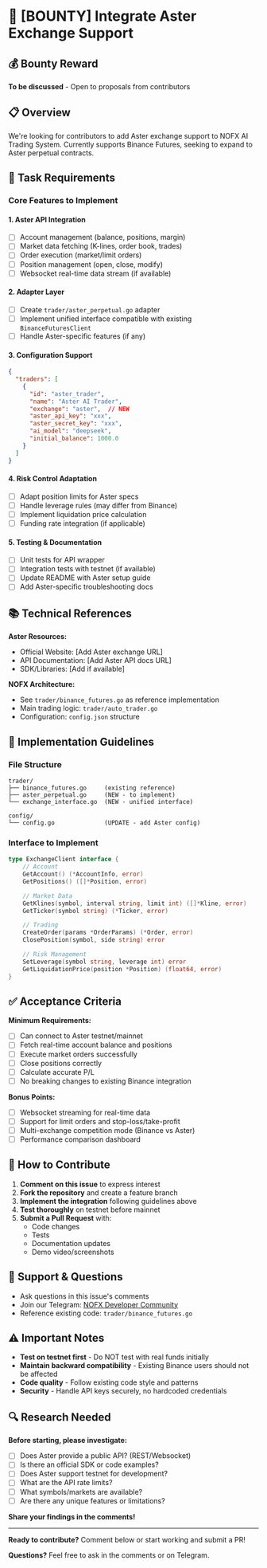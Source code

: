 # 🚀 [BOUNTY] Integrate Aster Exchange Support

## 💰 Bounty Reward
**To be discussed** - Open to proposals from contributors

## 📋 Overview
We're looking for contributors to add Aster exchange support to NOFX AI Trading System. Currently supports Binance Futures, seeking to expand to Aster perpetual contracts.

## 🎯 Task Requirements

### Core Features to Implement

#### 1. **Aster API Integration**
- [ ] Account management (balance, positions, margin)
- [ ] Market data fetching (K-lines, order book, trades)
- [ ] Order execution (market/limit orders)
- [ ] Position management (open, close, modify)
- [ ] Websocket real-time data stream (if available)

#### 2. **Adapter Layer**
- [ ] Create `trader/aster_perpetual.go` adapter
- [ ] Implement unified interface compatible with existing `BinanceFuturesClient`
- [ ] Handle Aster-specific features (if any)

#### 3. **Configuration Support**
```json
{
  "traders": [
    {
      "id": "aster_trader",
      "name": "Aster AI Trader",
      "exchange": "aster",  // NEW
      "aster_api_key": "xxx",
      "aster_secret_key": "xxx",
      "ai_model": "deepseek",
      "initial_balance": 1000.0
    }
  ]
}
```

#### 4. **Risk Control Adaptation**
- [ ] Adapt position limits for Aster specs
- [ ] Handle leverage rules (may differ from Binance)
- [ ] Implement liquidation price calculation
- [ ] Funding rate integration (if applicable)

#### 5. **Testing & Documentation**
- [ ] Unit tests for API wrapper
- [ ] Integration tests with testnet (if available)
- [ ] Update README with Aster setup guide
- [ ] Add Aster-specific troubleshooting docs

## 📚 Technical References

**Aster Resources:**
- Official Website: [Add Aster exchange URL]
- API Documentation: [Add Aster API docs URL]
- SDK/Libraries: [Add if available]

**NOFX Architecture:**
- See `trader/binance_futures.go` as reference implementation
- Main trading logic: `trader/auto_trader.go`
- Configuration: `config.json` structure

## 🔧 Implementation Guidelines

### File Structure
```
trader/
├── binance_futures.go     (existing reference)
├── aster_perpetual.go     (NEW - to implement)
└── exchange_interface.go  (NEW - unified interface)

config/
└── config.go              (UPDATE - add Aster config)
```

### Interface to Implement
```go
type ExchangeClient interface {
    // Account
    GetAccount() (*AccountInfo, error)
    GetPositions() ([]*Position, error)

    // Market Data
    GetKlines(symbol, interval string, limit int) ([]*Kline, error)
    GetTicker(symbol string) (*Ticker, error)

    // Trading
    CreateOrder(params *OrderParams) (*Order, error)
    ClosePosition(symbol, side string) error

    // Risk Management
    SetLeverage(symbol string, leverage int) error
    GetLiquidationPrice(position *Position) (float64, error)
}
```

## ✅ Acceptance Criteria

**Minimum Requirements:**
- [ ] Can connect to Aster testnet/mainnet
- [ ] Fetch real-time account balance and positions
- [ ] Execute market orders successfully
- [ ] Close positions correctly
- [ ] Calculate accurate P/L
- [ ] No breaking changes to existing Binance integration

**Bonus Points:**
- [ ] Websocket streaming for real-time data
- [ ] Support for limit orders and stop-loss/take-profit
- [ ] Multi-exchange competition mode (Binance vs Aster)
- [ ] Performance comparison dashboard

## 📝 How to Contribute

1. **Comment on this issue** to express interest
2. **Fork the repository** and create a feature branch
3. **Implement the integration** following guidelines above
4. **Test thoroughly** on testnet before mainnet
5. **Submit a Pull Request** with:
   - Code changes
   - Tests
   - Documentation updates
   - Demo video/screenshots

## 🤝 Support & Questions

- Ask questions in this issue's comments
- Join our Telegram: [NOFX Developer Community](https://t.me/nofx_dev_community)
- Reference existing code: `trader/binance_futures.go`

## ⚠️ Important Notes

- **Test on testnet first** - Do NOT test with real funds initially
- **Maintain backward compatibility** - Existing Binance users should not be affected
- **Code quality** - Follow existing code style and patterns
- **Security** - Handle API keys securely, no hardcoded credentials

## 🔍 Research Needed

**Before starting, please investigate:**
- [ ] Does Aster provide a public API? (REST/Websocket)
- [ ] Is there an official SDK or code examples?
- [ ] Does Aster support testnet for development?
- [ ] What are the API rate limits?
- [ ] What symbols/markets are available?
- [ ] Are there any unique features or limitations?

**Share your findings in the comments!**

---

**Ready to contribute?** Comment below or start working and submit a PR!

**Questions?** Feel free to ask in the comments or on Telegram.
